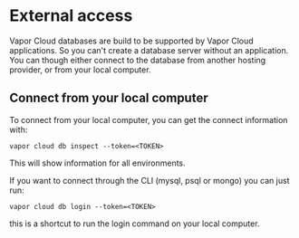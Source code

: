 # External access

Vapor Cloud databases are build to be supported by Vapor Cloud applications. So you can't create a database server without an application. You can though either connect to the database from another hosting provider, or from your local computer.

## Connect from your local computer

To connect from your local computer, you can get the connect information with:

```
vapor cloud db inspect --token=<TOKEN>
```

This will show information for all environments.

If you want to connect through the CLI (mysql, psql or mongo) you can just run:

```
vapor cloud db login --token=<TOKEN>
```

this is a shortcut to run the login command on your local computer.
